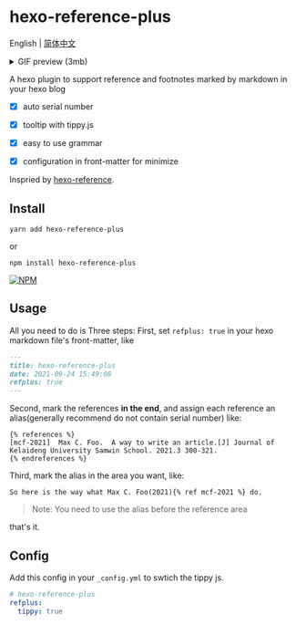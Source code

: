 # hexo-reference-plus
English | [简体中文](https://github.com/MaxChang3/hexo-reference-plus/blob/main/README_CN.md)
<details>
<summary>GIF preview (3mb)</summary>

![](https://z3.ax1x.com/2021/09/27/4gfIiD.gif)

</details>

A hexo plugin to support reference and footnotes marked  by markdown in your hexo blog

- [x] auto serial number

- [x] tooltip with tippy.js 

- [x] easy to use  grammar 

- [x] configuration in front-matter for minimize 


Inspried by [hexo-reference](https://github.com/kchen0x/hexo-reference).

## Install
```
yarn add hexo-reference-plus
```
or 
```
npm install hexo-reference-plus
```
[![NPM](https://nodei.co/npm/hexo-reference-plus.png)](https://nodei.co/npm/hexo-reference-plus/)

## Usage
All you need to do is Three steps:
First, set `refplus: true` in your hexo markdown file's front-matter, like
```markdown
---
title: hexo-reference-plus
date: 2021-09-24 15:49:08
refplus: true
---
```

Second, mark the references **in the end**, and assign each reference an alias(generally recommend do not contain serial number) like:
```
{% references %}
[mcf-2021]  Max C. Foo.  A way to write an article.[J] Journal of Kelaideng University Samwin School. 2021.3 300-321.
{% endreferences %}
```
Third, mark the alias in the area you want, like:
```
So here is the way what Max C. Foo(2021){% ref mcf-2021 %} do.
```

> Note: You need to use the alias before the reference area

that's it.

## Config

Add this config in your `_config.yml` to swtich the tippy js.
```yaml
# hexo-reference-plus
refplus:
  tippy: true
```
